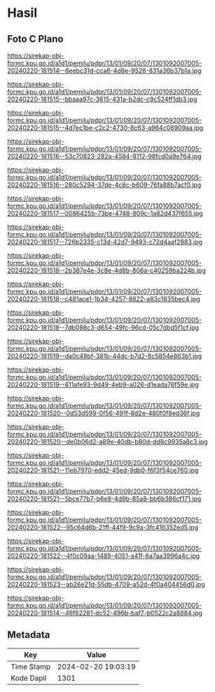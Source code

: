 # Hasil

## Foto C Plano

https://sirekap-obj-formc.kpu.go.id/a1d1/pemilu/pdpr/13/01/09/20/07/1301092007005-20240220-181514--8eebc31d-cca8-4d8e-9528-831a36b37b1a.jpg

https://sirekap-obj-formc.kpu.go.id/a1d1/pemilu/pdpr/13/01/09/20/07/1301092007005-20240220-181515--bbaaa97c-3615-431a-b2dc-c9c524ff1db3.jpg

https://sirekap-obj-formc.kpu.go.id/a1d1/pemilu/pdpr/13/01/09/20/07/1301092007005-20240220-181515--4d7ec1be-c2c2-4730-8c63-a964c08909aa.jpg

https://sirekap-obj-formc.kpu.go.id/a1d1/pemilu/pdpr/13/01/09/20/07/1301092007005-20240220-181516--53c70823-282a-4584-8112-98fcd0a9e764.jpg

https://sirekap-obj-formc.kpu.go.id/a1d1/pemilu/pdpr/13/01/09/20/07/1301092007005-20240220-181516--280c5294-37de-4c8c-b609-76fa88b7acf0.jpg

https://sirekap-obj-formc.kpu.go.id/a1d1/pemilu/pdpr/13/01/09/20/07/1301092007005-20240220-181517--0086425b-73be-4748-809c-1a82d437f655.jpg

https://sirekap-obj-formc.kpu.go.id/a1d1/pemilu/pdpr/13/01/09/20/07/1301092007005-20240220-181517--726b2335-c13d-42d7-9493-c72d4aaf2883.jpg

https://sirekap-obj-formc.kpu.go.id/a1d1/pemilu/pdpr/13/01/09/20/07/1301092007005-20240220-181518--2b387e4e-3c8e-4d8b-806a-c40259ba224b.jpg

https://sirekap-obj-formc.kpu.go.id/a1d1/pemilu/pdpr/13/01/09/20/07/1301092007005-20240220-181518--c481ace1-1b34-4257-8822-a83c1835bec4.jpg

https://sirekap-obj-formc.kpu.go.id/a1d1/pemilu/pdpr/13/01/09/20/07/1301092007005-20240220-181518--7db088c3-d654-49fc-96cd-05c7dbd5f1cf.jpg

https://sirekap-obj-formc.kpu.go.id/a1d1/pemilu/pdpr/13/01/09/20/07/1301092007005-20240220-181519--da0c48bf-381b-44dc-b7d2-8c5854e863b1.jpg

https://sirekap-obj-formc.kpu.go.id/a1d1/pemilu/pdpr/13/01/09/20/07/1301092007005-20240220-181519--611afe93-9d49-4eb9-a026-d1eada76f59e.jpg

https://sirekap-obj-formc.kpu.go.id/a1d1/pemilu/pdpr/13/01/09/20/07/1301092007005-20240220-181520--0d53d599-0f56-491f-8d2e-480f0f8ed36f.jpg

https://sirekap-obj-formc.kpu.go.id/a1d1/pemilu/pdpr/13/01/09/20/07/1301092007005-20240220-181520--de0b06d2-a89e-40db-b80d-dd8c9935a8c3.jpg

https://sirekap-obj-formc.kpu.go.id/a1d1/pemilu/pdpr/13/01/09/20/07/1301092007005-20240220-181521--11eb7970-edd2-45ed-9db0-f6f3f54ce760.jpg

https://sirekap-obj-formc.kpu.go.id/a1d1/pemilu/pdpr/13/01/09/20/07/1301092007005-20240220-181521--5bce77b7-b6e8-4d9b-85a8-bb6b386cf171.jpg

https://sirekap-obj-formc.kpu.go.id/a1d1/pemilu/pdpr/13/01/09/20/07/1301092007005-20240220-181522--95c64d6b-21ff-44f9-9c9a-3fc416352ed5.jpg

https://sirekap-obj-formc.kpu.go.id/a1d1/pemilu/pdpr/13/01/09/20/07/1301092007005-20240220-181522--4f0c09aa-1489-4051-a41f-6a7aa3996a4c.jpg

https://sirekap-obj-formc.kpu.go.id/a1d1/pemilu/pdpr/13/01/09/20/07/1301092007005-20240220-181523--ab26e21d-55db-4709-a52d-4f0a404456d0.jpg

https://sirekap-obj-formc.kpu.go.id/a1d1/pemilu/pdpr/13/01/09/20/07/1301092007005-20240220-181514--46f62281-dc52-496b-baf7-b0522c2a8884.jpg


## Metadata

| Key        | Value               |
| ---------- | ------------------- |
| Time Stamp | 2024-02-20 19:03:19 |
| Kode Dapil | 1301                |



